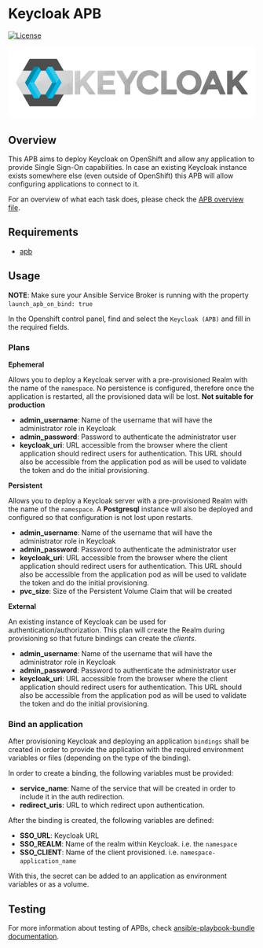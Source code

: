 # Keycloak APB

[![License](https://img.shields.io/:license-Apache2-blue.svg)](http://www.apache.org/licenses/LICENSE-2.0)

![keycloak image](./docs/imgs/keycloak_logo.png)

## Overview

This APB aims to deploy Keycloak on OpenShift and allow any application to provide Single Sign-On capabilities. In case an existing Keycloak instance exists somewhere else (even outside of OpenShift) this APB will allow configuring applications to connect to it.

For an overview of what each task does, please check the [APB overview file](./docs/apb_overview.md).

## Requirements
- [apb](https://github.com/fusor/ansible-playbook-bundle/blob/master/README.md#installing-the-apb-tool)

## Usage

**NOTE**: Make sure your Ansible Service Broker is running with the property `launch_apb_on_bind: true`

In the Openshift control panel, find and select the `Keycloak (APB)` and fill in the required fields.

### Plans

**Ephemeral**

Allows you to deploy a Keycloak server with a pre-provisioned Realm with the name of the `namespace`. No persistence is configured, therefore once the application is restarted, all the provisioned data will be lost. **Not suitable for production**

* **admin_username**: Name of the username that will have the administrator role in Keycloak
* **admin_password**: Password to authenticate the administrator user
* **keycloak_uri**: URL accessible from the browser where the client application should redirect users for authentication. This URL should also be accessible from the application pod as will be used to validate the token and do the initial provisioning.

**Persistent**

Allows you to deploy a Keycloak server with a pre-provisioned Realm with the name of the `namespace`. A **Postgresql** instance will also be deployed and configured so that configuration is not lost upon restarts.

* **admin_username**: Name of the username that will have the administrator role in Keycloak
* **admin_password**: Password to authenticate the administrator user
* **keycloak_uri**: URL accessible from the browser where the client application should redirect users for authentication. This URL should also be accessible from the application pod as will be used to validate the token and do the initial provisioning.
* **pvc_size**: Size of the Persistent Volume Claim that will be created

**External**

An existing instance of Keycloak can be used for authentication/authorization. This plan will create the Realm during provisioning so that future bindings can create the *clients*.

* **admin_username**: Name of the username that will have the administrator role in Keycloak
* **admin_password**: Password to authenticate the administrator user
* **keycloak_uri**: URL accessible from the browser where the client application should redirect users for authentication. This URL should also be accessible from the application pod as will be used to validate the token and do the initial provisioning.

### Bind an application

After provisioning Keycloak and deploying an application `bindings` shall be created in order to provide the application with the required environment variables or files (depending on the type of the binding).

In order to create a binding, the following variables must be provided:

* **service_name**: Name of the service that will be created in order to include it in the auth redirection.
* **redirect_uris**: URL to which redirect upon authentication.

After the binding is created, the following variables are defined:

* **SSO_URL**: Keycloak URL
* **SSO_REALM**: Name of the realm within Keycloak. i.e. the `namespace`
* **SSO_CLIENT**: Name of the client provisioned. i.e. `namespace-application_name`

With this, the secret can be added to an application as environment variables or as a volume.

## Testing

For more information about testing of APBs, check [ansible-playbook-bundle documentation](https://github.com/ansibleplaybookbundle/ansible-playbook-bundle/blob/master/docs/getting_started.md#test).
